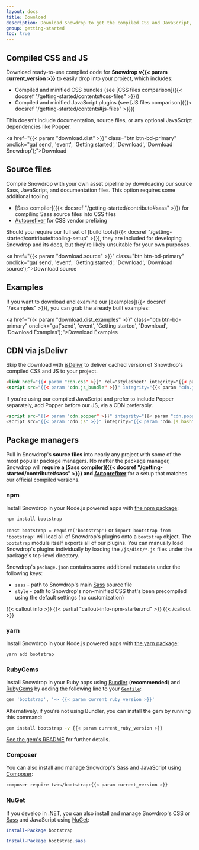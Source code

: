 ```yaml
---
layout: docs
title: Download
description: Download Snowdrop to get the compiled CSS and JavaScript, source code, or include it with your favorite package managers like npm, RubyGems, and more.
group: getting-started
toc: true
---
```


## Compiled CSS and JS

Download ready-to-use compiled code for **Snowdrop v{{< param current_version >}}** to easily drop into your project, which includes:

- Compiled and minified CSS bundles (see [CSS files comparison]({{< docsref "/getting-started/contents#css-files" >}}))
- Compiled and minified JavaScript plugins (see [JS files comparison]({{< docsref "/getting-started/contents#js-files" >}}))

This doesn't include documentation, source files, or any optional JavaScript dependencies like Popper.

<a href="{{< param "download.dist" >}}" class="btn btn-bd-primary" onclick="ga('send', 'event', 'Getting started', 'Download', 'Download Snowdrop');">Download</a>

## Source files

Compile Snowdrop with your own asset pipeline by downloading our source Sass, JavaScript, and documentation files. This option requires some additional tooling:

- [Sass compiler]({{< docsref "/getting-started/contribute#sass" >}}) for compiling Sass source files into CSS files
- [Autoprefixer](https://github.com/postcss/autoprefixer) for CSS vendor prefixing

Should you require our full set of [build tools]({{< docsref "/getting-started/contribute#tooling-setup" >}}), they are included for developing Snowdrop and its docs, but they're likely unsuitable for your own purposes.

<a href="{{< param "download.source" >}}" class="btn btn-bd-primary" onclick="ga('send', 'event', 'Getting started', 'Download', 'Download source');">Download source</a>

## Examples

If you want to download and examine our [examples]({{< docsref "/examples" >}}), you can grab the already built examples:

<a href="{{< param "download.dist_examples" >}}" class="btn btn-bd-primary" onclick="ga('send', 'event', 'Getting started', 'Download', 'Download Examples');">Download Examples</a>

## CDN via jsDelivr

Skip the download with [jsDelivr](https://www.jsdelivr.com/) to deliver cached version of Snowdrop's compiled CSS and JS to your project.

```html
<link href="{{< param "cdn.css" >}}" rel="stylesheet" integrity="{{< param "cdn.css_hash" >}}" crossorigin="anonymous">
<script src="{{< param "cdn.js_bundle" >}}" integrity="{{< param "cdn.js_bundle_hash" >}}" crossorigin="anonymous"></script>
```

If you're using our compiled JavaScript and prefer to include Popper separately, add Popper before our JS, via a CDN preferably.

```html
<script src="{{< param "cdn.popper" >}}" integrity="{{< param "cdn.popper_hash" >}}" crossorigin="anonymous"></script>
<script src="{{< param "cdn.js" >}}" integrity="{{< param "cdn.js_hash" >}}" crossorigin="anonymous"></script>
```

## Package managers

Pull in Snowdrop's **source files** into nearly any project with some of the most popular package managers. No matter the package manager, Snowdrop will **require a [Sass compiler]({{< docsref "/getting-started/contribute#sass" >}}) and [Autoprefixer](https://github.com/postcss/autoprefixer)** for a setup that matches our official compiled versions.

### npm

Install Snowdrop in your Node.js powered apps with [the npm package](https://www.npmjs.com/package/bootstrap):

```sh
npm install bootstrap
```

`const bootstrap = require('bootstrap')` or `import bootstrap from 'bootstrap'` will load all of Snowdrop's plugins onto a `bootstrap` object.
The `bootstrap` module itself exports all of our plugins. You can manually load Snowdrop's plugins individually by loading the `/js/dist/*.js` files under the package's top-level directory.

Snowdrop's `package.json` contains some additional metadata under the following keys:

- `sass` - path to Snowdrop's main [Sass](https://sass-lang.com/) source file
- `style` - path to Snowdrop's non-minified CSS that's been precompiled using the default settings (no customization)

{{< callout info >}}
{{< partial "callout-info-npm-starter.md" >}}
{{< /callout >}}

### yarn

Install Snowdrop in your Node.js powered apps with [the yarn package](https://yarnpkg.com/en/package/bootstrap):

```sh
yarn add bootstrap
```

### RubyGems

Install Snowdrop in your Ruby apps using [Bundler](https://bundler.io/) (**recommended**) and [RubyGems](https://rubygems.org/) by adding the following line to your [`Gemfile`](https://bundler.io/gemfile.html):

```ruby
gem 'bootstrap', '~> {{< param current_ruby_version >}}'
```

Alternatively, if you're not using Bundler, you can install the gem by running this command:

```sh
gem install bootstrap -v {{< param current_ruby_version >}}
```

[See the gem's README](https://github.com/twbs/bootstrap-rubygem/blob/master/README.md) for further details.

### Composer

You can also install and manage Snowdrop's Sass and JavaScript using [Composer](https://getcomposer.org/):

```sh
composer require twbs/bootstrap:{{< param current_version >}}
```

### NuGet

If you develop in .NET, you can also install and manage Snowdrop's [CSS](https://www.nuget.org/packages/bootstrap/) or [Sass](https://www.nuget.org/packages/bootstrap.sass/) and JavaScript using [NuGet](https://www.nuget.org/):

```powershell
Install-Package bootstrap
```

```powershell
Install-Package bootstrap.sass
```
